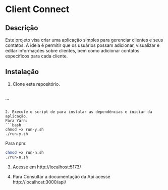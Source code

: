 # Client Connect

## Descrição

Este projeto visa criar uma aplicação simples para gerenciar clientes e seus contatos. A ideia é permitir que os usuários possam adicionar, visualizar e editar informações sobre clientes, bem como adicionar contatos específicos para cada cliente.

## Instalação

1. Clone este repositório.
   ```bash
...
   ```

2. Execute o script de para instalar as dependências e iniciar da aplicação.
Para Yarn:
```bash
chmod +x run-y.sh
./run-y.sh
````

Para npm:

```bash
chmod +x run-n.sh
./run-n.sh
```

3. Acesse em http://localhost:5173/

4. Para Consultar a documentação da Api acesse http://localhost:3000/api/
